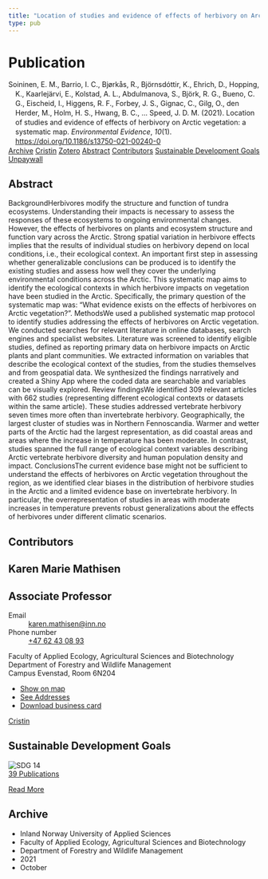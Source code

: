```yaml
---
title: "Location of studies and evidence of effects of herbivory on Arctic vegetation: a systematic map"
type: pub
---
```

<h1>Publication</h1>
<article id="csl-bib-container-6K493B8X" class="csl-bib-container">
  <div class="csl-bib-body" style="line-height: 1.35; padding-left: 1em; text-indent:-1em;">
  <div class="csl-entry">Soininen, E. M., Barrio, I. C., Bj&#xF8;rk&#xE5;s, R., Bj&#xF6;rnsd&#xF3;ttir, K., Ehrich, D., Hopping, K., Kaarlej&#xE4;rvi, E., Kolstad, A. L., Abdulmanova, S., Bj&#xF6;rk, R. G., Bueno, C. G., Eischeid, I., Higgens, R. F., Forbey, J. S., Gignac, C., Gilg, O., den Herder, M., Holm, H. S., Hwang, B. C., &#x2026; Speed, J. D. M. (2021). Location of studies and evidence of effects of herbivory on Arctic vegetation: a systematic map. <i>Environmental Evidence</i>, <i>10</i>(1). <a href="https://doi.org/10.1186/s13750-021-00240-0">https://doi.org/10.1186/s13750-021-00240-0</a></div>
</div>
  <div class="csl-bib-buttons">
    <a href="#taxonomy-article-6K493B8X" class="csl-bib-button">Archive</a>
    <a href="https://app.cristin.no/results/show.jsf?id=1946592" alt="Cristin URL" class="csl-bib-button">Cristin</a>
    <a href="http://zotero.org/groups/5022929/items/6K493B8X" alt="Zotero URL" class="csl-bib-button">Zotero</a>
    <a href="#abstract-article-6K493B8X" class="csl-bib-button">Abstract</a>
    <a href="#contributors-article-6K493B8X" class="csl-bib-button">Contributors</a>
    <a href="#sdg-article-6K493B8X" class="csl-bib-button">Sustainable Development Goals</a>
    <a href="https://environmentalevidencejournal.biomedcentral.com/track/pdf/10.1186/s13750-021-00240-0" class="csl-bib-button">Unpaywall</a>
  </div>
  <div id="csl-bib-meta-container-6K493B8X"></div>
</article>
<div id="csl-bib-meta-6K493B8X" class="csl-bib-meta">
  <article id="abstract-article-6K493B8X" class="abstract-article">
    <h1>Abstract</h1>
    BackgroundHerbivores modify the structure and function of tundra ecosystems. Understanding their impacts is necessary to assess the responses of these ecosystems to ongoing environmental changes. However, the effects of herbivores on plants and ecosystem structure and function vary across the Arctic. Strong spatial variation in herbivore effects implies that the results of individual studies on herbivory depend on local conditions, i.e., their ecological context. An important first step in assessing whether generalizable conclusions can be produced is to identify the existing studies and assess how well they cover the underlying environmental conditions across the Arctic. This systematic map aims to identify the ecological contexts in which herbivore impacts on vegetation have been studied in the Arctic. Specifically, the primary question of the systematic map was: “What evidence exists on the effects of herbivores on Arctic vegetation?”. MethodsWe used a published systematic map protocol to identify studies addressing the effects of herbivores on Arctic vegetation. We conducted searches for relevant literature in online databases, search engines and specialist websites. Literature was screened to identify eligible studies, defined as reporting primary data on herbivore impacts on Arctic plants and plant communities. We extracted information on variables that describe the ecological context of the studies, from the studies themselves and from geospatial data. We synthesized the findings narratively and created a Shiny App where the coded data are searchable and variables can be visually explored. Review findingsWe identified 309 relevant articles with 662 studies (representing different ecological contexts or datasets within the same article). These studies addressed vertebrate herbivory seven times more often than invertebrate herbivory. Geographically, the largest cluster of studies was in Northern Fennoscandia. Warmer and wetter parts of the Arctic had the largest representation, as did coastal areas and areas where the increase in temperature has been moderate. In contrast, studies spanned the full range of ecological context variables describing Arctic vertebrate herbivore diversity and human population density and impact. ConclusionsThe current evidence base might not be sufficient to understand the effects of herbivores on Arctic vegetation throughout the region, as we identified clear biases in the distribution of herbivore studies in the Arctic and a limited evidence base on invertebrate herbivory. In particular, the overrepresentation of studies in areas with moderate increases in temperature prevents robust generalizations about the effects of herbivores under different climatic scenarios.
  </article>
  <article id="contributors-article-6K493B8X" class="contributors-article">
    <h1>Contributors</h1>
    <div class="personas">
<div class="vrtx-hinn-person-card">
<div class="photo">
<i class="lar la-user-circle missing-person"></i>
</div>
<div class="info">
<hgroup><h1>Karen Marie Mathisen</h1>
<h2>Associate Professor</h2>
</hgroup><dl>
<dt>Email</dt>
<dd>
<a href="mailto:karen.mathisen@inn.no">karen.mathisen@inn.no</a>
</dd>
<dt>Phone number</dt>
<dd><a href="tel:+4762430893">
+47 62 43 08 93
</a></dd>
</dl>
<p>
Faculty of Applied Ecology, Agricultural Sciences and Biotechnology<br>
Department of Forestry and Wildlife Management<br>
Campus Evenstad,
Room 6N204
</p>
<ul class="vrtx-hinn-links">
<li><a href="https://www.google.com/maps?q=61.42516,11.07813">Show on map</a></li>
<li><a href="https://www.inn.no/english/find-an-employee/karen-mathisen.html#vrtx-hinn-addresses">See Addresses</a></li>
<li><a href="https://www.inn.no/english/find-an-employee/karen-mathisen.html?vrtx=vcf">Download business card</a></li>
</ul>
</div>
</div>
<a href="https://app.cristin.no/persons/show.jsf?id=328273" alt="Cristin URL" class="personas-cristin">Cristin</a>
</div>
  </article>
  <article id="sdg-article-6K493B8X" class="sdg-article">
    <h1>Sustainable Development Goals</h1>
    <div class="sdg-container"><div id="sdg14" class="sdg">
<img src="{{< params subfolder >}}images/sdg/sdg14_en.png" class="image" alt="SDG 14">
<div class="sdg-overlay">
<a href="{{< params subfolder >}}en/archive/?sdg=14#archive" class="sdg-publication-count"><span>39</span> Publications</a>
<p><a href="https://sdgs.un.org/goals/goal14" class="sdg-read-more">Read More</a></p>
</div>
</div></div>
  </article>
  <article id="taxonomy-article-6K493B8X" class="taxonomy-article">
    <h1>Archive</h1>
    <ul>
      <li>Inland Norway University of Applied Sciences</li>
      <li>Faculty of Applied Ecology, Agricultural Sciences and Biotechnology</li>
      <li>Department of Forestry and Wildlife Management</li>
      <li>2021</li>
      <li>October</li>
    </ul>
  </article>
</div>
